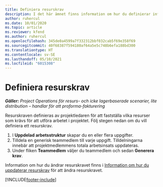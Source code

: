 ```yaml
---
title: Definiera resurskrav
description: I det här ämnet finns information om hur du definierar information om resurskrav.
author: ruhercul
ms.date: 10/01/2020
ms.topic: article
ms.reviewer: kfend
ms.author: ruhercul
ms.openlocfilehash: 345de0a4599a7f332312bbf032cab5f69e358f69
ms.sourcegitcommit: 40f68387f594180af64a5e5c748b6efa188bd300
ms.translationtype: HT
ms.contentlocale: sv-SE
ms.lasthandoff: 05/10/2021
ms.locfileid: "6015308"
---
```

# <a name="define-resource-requirements"></a>Definiera resurskrav

_**Gäller:** Project Operations för resurs- och icke lagerbaserade scenarier, lite distribution – handlar för att proforma-fakturering_

Resurskraven definieras av projektledaren för att fastställa vilka resurser som krävs för att utföra arbetet i projektet. Följ stegen nedan om du vill definiera ett resurskrav.

1.  I **Uppdelad arbetsstruktur** skapar du en eller flera uppgifter.
2.  Tilldela en generisk teammedlem till varje uppgift. Tilldelningarna innebär att projektmedlemmens totala arbetsinsats uppdateras.
3.  Under fliken **Teammedlem** väljer du teammedlem och sedan **Generera krav**.

Information om hur du ändrar resurskravet finns i [Information om hur du uppdaterar resurskrav](define-resource-requirements.md) för att ändra resurskravet.

[!INCLUDE[footer-include](../includes/footer-banner.md)]